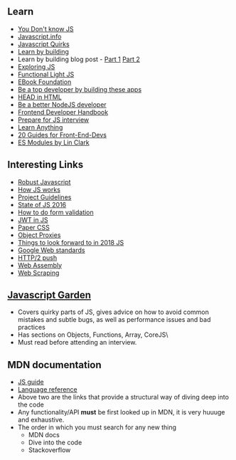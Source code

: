 ## Learn

* [You Don't know JS](https://github.com/getify/You-Dont-Know-JS)
* [Javascript.info](https://javascript.info/)
* [Javascript Quirks](https://github.com/denysdovhan/wtfjs)
* [Learn by building](https://enlight.nyc/)
* Learn by building blog post - [Part 1](https://medium.freecodecamp.org/the-secret-to-being-a-top-developer-is-building-things-heres-a-list-of-fun-apps-to-build-aac61ac0736c) [Part 2](https://medium.freecodecamp.org/the-secret-to-being-a-top-developer-is-building-things-d3d058e4e472)
* [Exploring JS](http://exploringjs.com/)
* [Functional Light JS](https://github.com/getify/Functional-Light-JS)
* [EBook Foundation](https://github.com/EbookFoundation/free-programming-books/blob/master/free-programming-books.md)
* [Be a top developer by building these apps](https://medium.freecodecamp.org/the-secret-to-being-a-top-developer-is-building-things-heres-a-list-of-fun-apps-to-build-aac61ac0736c)
* [HEAD in HTML](https://github.com/joshbuchea/HEAD)
* [Be a better NodeJS developer](https://nemethgergely.com/nodejs-best-practices-how-to-become-a-better-developer-in-2018/)
* [Frontend Developer Handbook](https://frontendmasters.com/books/front-end-handbook/2017/)
* [Prepare for JS interview](https://github.com/adam-s/js-interview-review)
* [Learn Anything](https://codedamn.com/)
* [20 Guides for Front-End-Devs](https://www.sitepoint.com/20-docs-guides-front-end-developers-9/)
* [ES Modules by Lin Clark](https://hacks.mozilla.org/2018/03/es-modules-a-cartoon-deep-dive/)

## Interesting Links

* [Robust Javascript](https://molily.de/robust-javascript/)
* [How JS works](https://blog.sessionstack.com/how-does-javascript-actually-work-part-1-b0bacc073cf)
* [Project Guidelines](https://github.com/wearehive/project-guidelines/blob/master/README.md)
* [State of JS 2016](http://stateofjs.com/2016/introduction/)
* [How to do form validation](https://css-tricks.com/form-validation-part-1-constraint-validation-html/)
* [JWT in JS](https://codeburst.io/part-1-jwt-to-authenticate-downloadable-files-at-client-8e0b979c9ac1)
* [Paper CSS](https://medium.freecodecamp.org/how-i-built-and-deployed-papercss-and-got-125-stars-on-github-the-first-week-89f8d6ac14b1)
* [Object Proxies](https://blog.campvanilla.com/advanced-guide-javascript-proxy-objects-introduction-301c0fce9432)
* [Things to look forward to in 2018 JS](https://x-team.com/blog/top-javascript-trends-2018/)
* [Google Web standards](https://developers.google.com/web/)
* [HTTP/2 push](https://blog.risingstack.com/node-js-http-2-push/)
* [Web Assembly](https://blog.acolyer.org/2017/09/18/bringing-the-web-up-to-speed-with-webassembly/#ampshare=https://blog.acolyer.org/2017/09/18/bringing-the-web-up-to-speed-with-webassembly/)
* [Web Scraping](https://codeburst.io/a-guide-to-automating-scraping-the-web-with-javascript-chrome-puppeteer-node-js-b18efb9e9921)

## [Javascript Garden](http://bonsaiden.github.io/JavaScript-Garden/)

* Covers quirky parts of JS, gives advice on how to avoid common mistakes and subtle bugs, as well as performance issues and bad practices
* Has sections on Objects, Functions, Array, CoreJS\
* Must read before attending an interview.

## MDN documentation

* [JS guide](https://developer.mozilla.org/en-US/docs/Web/JavaScript/Guide)
* [Language reference](https://developer.mozilla.org/en-US/docs/Web/JavaScript/Reference)
* Above two are the links that provide a structural way of diving deep into the code
* Any functionality/API **must** be first looked up in MDN, it is very huuuge and exhaustive.
* The order in which you must search for any new thing
    * MDN docs
    * Dive into the code
    * Stackoverflow

